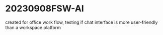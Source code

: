 # 20230908FSW-AI
created for office work flow, testing if chat interface is more user-friendly than a workspace platform
